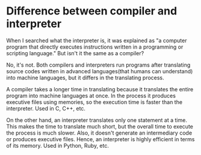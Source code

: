 # Difference between compiler and interpreter

When I searched what the interpreter is, it was explained as "a computer program that directly executes instructions written in a programming or scripting language." But isn't it the same as a compiler? 

No, it's not. Both compilers and interpreters run programs after translating source codes written in advanced languages(that humans can understand) into machine languages, but it differs in the translating process.

A compiler takes a longer time in translating because it translates the entire program into machine languages at once. In the process it produces executive files using memories, so the execution time is faster than the interpreter. Used in C, C++, etc.

On the other hand, an interpreter translates only one statement at a time. This makes the time to translate much short, but the overall time to execute the process is much slower. Also, it doesn't generate an intermediary code or produces executive files. Hence, an interpreter is highly efficient in terms of its memory. Used in Python, Ruby, etc.
